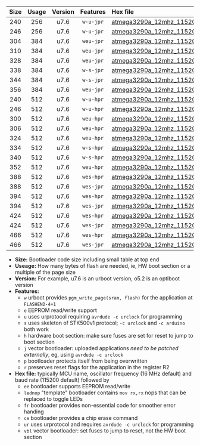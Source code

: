 |Size|Usage|Version|Features|Hex file|
|:-:|:-:|:-:|:-:|:--|
|240|256|u7.6|`w-u-jpr`|[atmega3290a_12mhz_115200bps_ur_vbl.hex](https://raw.githubusercontent.com/stefanrueger/urboot/main/atmega3290a_12mhz_115200bps_ur_vbl.hex)|
|246|256|u7.6|`w-u-jpr`|[atmega3290a_12mhz_115200bps_lednop_ur_vbl.hex](https://raw.githubusercontent.com/stefanrueger/urboot/main/atmega3290a_12mhz_115200bps_lednop_ur_vbl.hex)|
|304|384|u7.6|`weu-jpr`|[atmega3290a_12mhz_115200bps_ee_ur_vbl.hex](https://raw.githubusercontent.com/stefanrueger/urboot/main/atmega3290a_12mhz_115200bps_ee_ur_vbl.hex)|
|310|384|u7.6|`weu-jpr`|[atmega3290a_12mhz_115200bps_ee_lednop_ur_vbl.hex](https://raw.githubusercontent.com/stefanrueger/urboot/main/atmega3290a_12mhz_115200bps_ee_lednop_ur_vbl.hex)|
|328|384|u7.6|`weu-jpr`|[atmega3290a_12mhz_115200bps_ee_lednop_fr_ur_vbl.hex](https://raw.githubusercontent.com/stefanrueger/urboot/main/atmega3290a_12mhz_115200bps_ee_lednop_fr_ur_vbl.hex)|
|338|384|u7.6|`w-s-jpr`|[atmega3290a_12mhz_115200bps_vbl.hex](https://raw.githubusercontent.com/stefanrueger/urboot/main/atmega3290a_12mhz_115200bps_vbl.hex)|
|344|384|u7.6|`w-s-jpr`|[atmega3290a_12mhz_115200bps_lednop_vbl.hex](https://raw.githubusercontent.com/stefanrueger/urboot/main/atmega3290a_12mhz_115200bps_lednop_vbl.hex)|
|356|384|u7.6|`weu-jpr`|[atmega3290a_12mhz_115200bps_ee_lednop_fr_ce_ur_vbl.hex](https://raw.githubusercontent.com/stefanrueger/urboot/main/atmega3290a_12mhz_115200bps_ee_lednop_fr_ce_ur_vbl.hex)|
|240|512|u7.6|`w-u-hpr`|[atmega3290a_12mhz_115200bps_ur.hex](https://raw.githubusercontent.com/stefanrueger/urboot/main/atmega3290a_12mhz_115200bps_ur.hex)|
|246|512|u7.6|`w-u-hpr`|[atmega3290a_12mhz_115200bps_lednop_ur.hex](https://raw.githubusercontent.com/stefanrueger/urboot/main/atmega3290a_12mhz_115200bps_lednop_ur.hex)|
|300|512|u7.6|`weu-hpr`|[atmega3290a_12mhz_115200bps_ee_ur.hex](https://raw.githubusercontent.com/stefanrueger/urboot/main/atmega3290a_12mhz_115200bps_ee_ur.hex)|
|306|512|u7.6|`weu-hpr`|[atmega3290a_12mhz_115200bps_ee_lednop_ur.hex](https://raw.githubusercontent.com/stefanrueger/urboot/main/atmega3290a_12mhz_115200bps_ee_lednop_ur.hex)|
|324|512|u7.6|`weu-hpr`|[atmega3290a_12mhz_115200bps_ee_lednop_fr_ur.hex](https://raw.githubusercontent.com/stefanrueger/urboot/main/atmega3290a_12mhz_115200bps_ee_lednop_fr_ur.hex)|
|334|512|u7.6|`w-s-hpr`|[atmega3290a_12mhz_115200bps.hex](https://raw.githubusercontent.com/stefanrueger/urboot/main/atmega3290a_12mhz_115200bps.hex)|
|340|512|u7.6|`w-s-hpr`|[atmega3290a_12mhz_115200bps_lednop.hex](https://raw.githubusercontent.com/stefanrueger/urboot/main/atmega3290a_12mhz_115200bps_lednop.hex)|
|352|512|u7.6|`weu-hpr`|[atmega3290a_12mhz_115200bps_ee_lednop_fr_ce_ur.hex](https://raw.githubusercontent.com/stefanrueger/urboot/main/atmega3290a_12mhz_115200bps_ee_lednop_fr_ce_ur.hex)|
|388|512|u7.6|`wes-hpr`|[atmega3290a_12mhz_115200bps_ee.hex](https://raw.githubusercontent.com/stefanrueger/urboot/main/atmega3290a_12mhz_115200bps_ee.hex)|
|388|512|u7.6|`wes-jpr`|[atmega3290a_12mhz_115200bps_ee_vbl.hex](https://raw.githubusercontent.com/stefanrueger/urboot/main/atmega3290a_12mhz_115200bps_ee_vbl.hex)|
|394|512|u7.6|`wes-hpr`|[atmega3290a_12mhz_115200bps_ee_lednop.hex](https://raw.githubusercontent.com/stefanrueger/urboot/main/atmega3290a_12mhz_115200bps_ee_lednop.hex)|
|394|512|u7.6|`wes-jpr`|[atmega3290a_12mhz_115200bps_ee_lednop_vbl.hex](https://raw.githubusercontent.com/stefanrueger/urboot/main/atmega3290a_12mhz_115200bps_ee_lednop_vbl.hex)|
|424|512|u7.6|`wes-hpr`|[atmega3290a_12mhz_115200bps_ee_lednop_fr.hex](https://raw.githubusercontent.com/stefanrueger/urboot/main/atmega3290a_12mhz_115200bps_ee_lednop_fr.hex)|
|424|512|u7.6|`wes-jpr`|[atmega3290a_12mhz_115200bps_ee_lednop_fr_vbl.hex](https://raw.githubusercontent.com/stefanrueger/urboot/main/atmega3290a_12mhz_115200bps_ee_lednop_fr_vbl.hex)|
|466|512|u7.6|`wes-hpr`|[atmega3290a_12mhz_115200bps_ee_lednop_fr_ce.hex](https://raw.githubusercontent.com/stefanrueger/urboot/main/atmega3290a_12mhz_115200bps_ee_lednop_fr_ce.hex)|
|466|512|u7.6|`wes-jpr`|[atmega3290a_12mhz_115200bps_ee_lednop_fr_ce_vbl.hex](https://raw.githubusercontent.com/stefanrueger/urboot/main/atmega3290a_12mhz_115200bps_ee_lednop_fr_ce_vbl.hex)|

- **Size:** Bootloader code size including small table at top end
- **Useage:** How many bytes of flash are needed, ie, HW boot section or a multiple of the page size
- **Version:** For example, u7.6 is an urboot version, o5.2 is an optiboot version
- **Features:**
  + `w` urboot provides `pgm_write_page(sram, flash)` for the application at `FLASHEND-4+1`
  + `e` EEPROM read/write support
  + `u` uses urprotocol requiring `avrdude -c urclock` for programming
  + `s` uses skeleton of STK500v1 protocol; `-c urclock` and `-c arduino` both work
  + `h` hardware boot section: make sure fuses are set for reset to jump to boot section
  + `j` vector bootloader: uploaded applications *need to be patched externally*, eg, using `avrdude -c urclock`
  + `p` bootloader protects itself from being overwritten
  + `r` preserves reset flags for the application in the register R2
- **Hex file:** typically MCU name, oscillator frequency (16 MHz default) and baud rate (115200 default) followed by
  + `ee` bootloader supports EEPROM read/write
  + `lednop` "template" bootloader contains `mov rx,rx` nops that can be replaced to toggle LEDs
  + `fr` bootloader provides non-essential code for smoother error handing
  + `ce` bootloader provides a chip erase command
  + `ur` uses urprotocol and requires `avrdude -c urclock` for programming
  + `vbl` vector bootloader: set fuses to jump to reset, not the HW boot section
